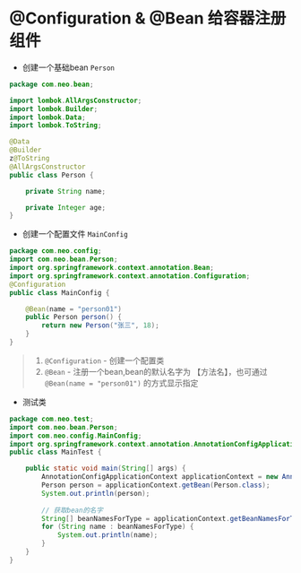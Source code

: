 # @Configuration & @Bean 给容器注册组件

- 创建一个基础bean `Person`
```java
package com.neo.bean;

import lombok.AllArgsConstructor;
import lombok.Builder;
import lombok.Data;
import lombok.ToString;

@Data
@Builder
z@ToString
@AllArgsConstructor
public class Person {

    private String name;

    private Integer age;
}
```


- 创建一个配置文件 `MainConfig` 
```java
package com.neo.config;
import com.neo.bean.Person;
import org.springframework.context.annotation.Bean;
import org.springframework.context.annotation.Configuration;
@Configuration
public class MainConfig {

    @Bean(name = "person01")
    public Person person() {
        return new Person("张三", 18);
    }
}
```
> 1.  `@Configuration` - 创建一个配置类
> 2.  `@Bean` - 注册一个bean,bean的默认名字为 【方法名】，也可通过 `@Bean(name = "person01")` 的方式显示指定

- 测试类 
```java
package com.neo.test;
import com.neo.bean.Person;
import com.neo.config.MainConfig;
import org.springframework.context.annotation.AnnotationConfigApplicationContext;
public class MainTest {

    public static void main(String[] args) {
        AnnotationConfigApplicationContext applicationContext = new AnnotationConfigApplicationContext(MainConfig.class);
        Person person = applicationContext.getBean(Person.class);
        System.out.println(person);
        
        // 获取bean的名字
        String[] beanNamesForType = applicationContext.getBeanNamesForType(Person.class);
        for (String name : beanNamesForType) {
            System.out.println(name);
        }
    }
}
```


